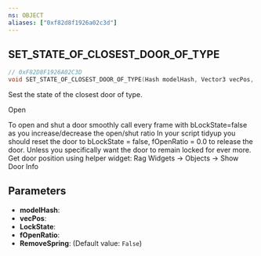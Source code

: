 ```yaml
---
ns: OBJECT
aliases: ["0xf82d8f1926a02c3d"]
---
```

## SET_STATE_OF_CLOSEST_DOOR_OF_TYPE

```c
// 0xF82D8F1926A02C3D
void SET_STATE_OF_CLOSEST_DOOR_OF_TYPE(Hash modelHash, Vector3 vecPos, bool LockState, float fOpenRatio, bool RemoveSpring);
```

Sest the state of the closest door of type.

Open

To open and shut a door smoothly call every frame with bLockState=false as you increase/decrease the open/shut ratio In your script tidyup you should reset the door to bLockState = false, fOpenRatio = 0.0 to release the door. Unless you specifically want the door to remain locked for ever more. Get door position using helper widget: Rag Widgets -> Objects -> Show Door Info


## Parameters
* **modelHash**: 
* **vecPos**: 
* **LockState**: 
* **fOpenRatio**: 
* **RemoveSpring**: (Default value: `False`)
